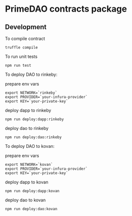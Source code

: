 # PrimeDAO contracts package

## Development

To compile contract

```
truffle compile
```


To run unit tests

```
npm run test
```

To deploy DAO to rinkeby:

prepare env vars
```
export NETWORK=`rinkeby`
export PROVIDER=`your-infura-provider`
export KEY=`your-private-key`
```

deploy dapp to rinkeby
```
npm run deploy:dapp:rinkeby
```

deploy dao to rinkeby
```
npm run deploy:dao:rinkeby
```

To deploy DAO to kovan:

prepare env vars
```
export NETWORK=`kovan`
export PROVIDER=`your-infura-provider`
export KEY=`your-private-key`
```

deploy dapp to kovan
```
npm run deploy:dapp:kovan
```

deploy dao to kovan
```
npm run deploy:dao:kovan
```
